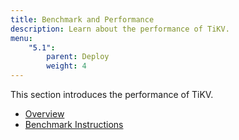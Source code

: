 ```yaml
---
title: Benchmark and Performance
description: Learn about the performance of TiKV.
menu:
    "5.1":
        parent: Deploy
        weight: 4
---
```


This section introduces the performance of TiKV.

- [Overview](../overview)
- [Benchmark Instructions](../instructions)
